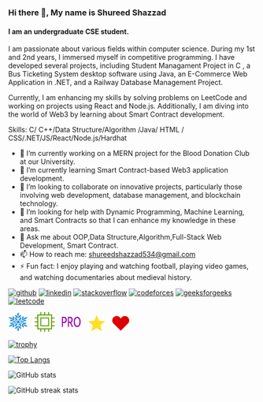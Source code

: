 ### Hi there 👋, My name is Shureed Shazzad
#### I am an undergraduate CSE student.


I am passionate about various fields within computer science. During my 1st and 2nd years, I immersed myself in competitive programming. I have developed several projects, including  Student Managament Project in C , a Bus Ticketing System desktop software using Java, an E-Commerce Web Application in .NET, and a Railway Database Management Project.

Currently, I am enhancing my skills by solving problems on LeetCode and working on projects using React and Node.js. Additionally, I am diving into the world of Web3 by learning about Smart Contract development.



Skills: C/ C++/Data Structure/Algorithm /Java/ HTML / CSS/.NET/JS/React/Node.js/Hardhat

- 🔭 I’m currently working on  a MERN project for the Blood Donation Club at our University. 
- 🌱 I’m currently learning Smart Contract-based Web3 application development. 
- 👯 I’m looking to collaborate on innovative projects, particularly those involving web development, database management, and blockchain technology. 
- 🤔 I’m looking for help with Dynamic Programming, Machine Learning, and Smart Contracts so that I can enhance my knowledge in these areas. 
- 💬 Ask me about OOP,Data Structure,Algorithm,Full-Stack Web Development, Smart Contract. 
- 📫 How to reach me: shureedshazzad534@gmail.com 
- ⚡ Fun fact: I enjoy playing and watching football, playing video games, and watching documentaries about medieval history. 


[<img src='https://cdn.jsdelivr.net/npm/simple-icons@3.0.1/icons/github.svg' alt='github' height='40'>](https://github.com/shureedshazzad)  [<img src='https://cdn.jsdelivr.net/npm/simple-icons@3.0.1/icons/linkedin.svg' alt='linkedin' height='40'>](https://www.linkedin.com/in/shureed-shazzad-663b17245/overlay/about-this-profile/?lipi=urn%3Ali%3Apage%3Ad_flagship3_profile_view_base%3B93IEzd8%2FTzCSeiM7S7u0oA%3D%3D)  [<img src='https://cdn.jsdelivr.net/npm/simple-icons@3.0.1/icons/stackoverflow.svg' alt='stackoverflow' height='40'>](https://stackoverflow.com/users/user:21158734)  [<img src='https://cdn.jsdelivr.net/npm/simple-icons@3.0.1/icons/codeforces.svg' alt='codeforces' height='40'>](https://codeforces.com/profile/shureedshazzad534)  [<img src='https://cdn.jsdelivr.net/npm/simple-icons@3.0.1/icons/geeksforgeeks.svg' alt='geeksforgeeks' height='40'>](shureedshazzad534)  [<img src='https://cdn.jsdelivr.net/npm/simple-icons@3.0.1/icons/leetcode.svg' alt='leetcode' height='40'>](https://leetcode.com/u/Shureed/#:~:text=Premium-,Shureed%20Shazzad,-Shureed)  

<a href='https://archiveprogram.github.com/'><img src='https://raw.githubusercontent.com/acervenky/animated-github-badges/master/assets/acbadge.gif' width='40' height='40'></a> <a href='https://docs.github.com/en/developers'><img src='https://raw.githubusercontent.com/acervenky/animated-github-badges/master/assets/devbadge.gif' width='40' height='40'></a> <a href='https://github.com/pricing'><img src='https://raw.githubusercontent.com/acervenky/animated-github-badges/master/assets/pro.gif' width='40' height='40'></a> <a href='https://stars.github.com/'><img src='https://raw.githubusercontent.com/acervenky/animated-github-badges/master/assets/starbadge.gif' width='35' height='35'></a> <a href='https://docs.github.com/en/github/supporting-the-open-source-community-with-github-sponsors'><img src='https://raw.githubusercontent.com/acervenky/animated-github-badges/master/assets/sponsorbadge.gif' width='35' height='35'></a> 

[![trophy](https://github-profile-trophy.vercel.app/?username=shureedshazzad)](https://github.com/ryo-ma/github-profile-trophy)

[![Top Langs](https://github-readme-stats.vercel.app/api/top-langs/?username=shureedshazzad)](https://github.com/anuraghazra/github-readme-stats)

![GitHub stats](https://github-readme-stats.vercel.app/api?username=shureedshazzad&show_icons=true&count_private=true)  

![GitHub streak stats](https://streak-stats.demolab.com/?user=shureedshazzad)  

